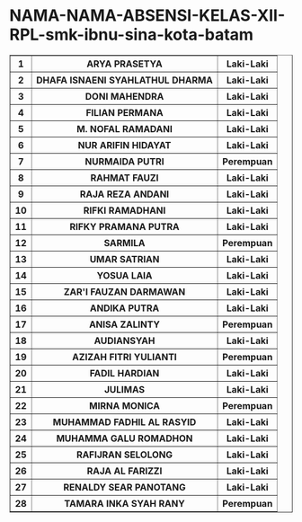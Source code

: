 # NAMA-NAMA-ABSENSI-KELAS-XII-RPL-smk-ibnu-sina-kota-batam
<!DOCTYPE html>
<html>
<head>

<title>Tugas</title>
</head>
<body>
<table border="1">
<tr>
    <th>1</th>
    <th>ARYA PRASETYA</th>
    <th>Laki-Laki</th>
</tr>
<tr>
    <th>2</th>
    <th>DHAFA ISNAENI SYAHLATHUL DHARMA</th>
    <th>Laki-Laki</th>
</tr>
<tr>
    <th>3</th>
    <th>DONI MAHENDRA</th>
    <th>Laki-Laki</th>
</tr>
<tr>
    <th>4</th>
    <th>FILIAN PERMANA</th>
    <th>Laki-Laki</th>
</tr>
<tr>
    <th>5</th>
    <th>M. NOFAL RAMADANI</th>
    <th>Laki-Laki</th>
</tr>
<tr>
    <th>6</th>
    <th>NUR ARIFIN HIDAYAT</th>
    <th>Laki-Laki</th>
</tr>
<tr>
    <th>7</th>
    <th>NURMAIDA PUTRI</th>
    <th>Perempuan</th>
</tr>
<tr>
    <th>8</th>
    <th>RAHMAT FAUZI</th>
    <th>Laki-Laki</th>
</tr>
<tr>
    <th>9</th>
    <th>RAJA REZA ANDANI</th>
    <th>Laki-Laki</th>
</tr>
<tr>
    <th>10</th>
    <th>RIFKI RAMADHANI</th>
    <th>Laki-Laki</th>
</tr>
<tr>
    <th>11</th>
    <th>RIFKY PRAMANA PUTRA</th>
    <th>Laki-Laki</th>
</tr>
<tr>
    <th>12</th>
    <th>SARMILA</th>
    <th>Perempuan</th>
</tr>
<tr>
    <th>13</th>
    <th>UMAR SATRIAN</th>
    <th>Laki-Laki</th>
</tr>
<tr>
    <th>14</th>
    <th>YOSUA LAIA</th>
    <th>Laki-Laki</th>
</tr>
<tr>
    <th>15</th>
    <th>ZAR'I FAUZAN DARMAWAN</th>
    <th>Laki-Laki</th>
</tr>
<tr>
    <th>16</th>
    <th>ANDIKA PUTRA</th>
    <th>Laki-Laki</th>
</tr>
<tr>
    <th>17</th>
    <th>ANISA ZALINTY</th>
    <th>Perempuan</th>
</tr>
<tr>
    <th>18</th>
    <th>AUDIANSYAH</th>
    <th>Laki-Laki</th>
</tr>
<tr>
    <th>19</th>
    <th>AZIZAH FITRI YULIANTI</th>
    <th>Perempuan</th>
</tr>
<tr>
    <th>20</th>
    <th>FADIL HARDIAN</th>
    <th>Laki-Laki</th>
</tr>
<tr>
    <th>21</th>
    <th>JULIMAS</th>
    <th>Laki-Laki</th>
</tr>
<tr>
    <th>22</th>
    <th>MIRNA MONICA</th>
    <th>Perempuan</th>
</tr>
<tr>
    <th>23</th>
    <th>MUHAMMAD FADHIL AL RASYID</th>
    <th>Laki-Laki</th>
</tr>
<tr>
    <th>24</th>
    <th>MUHAMMA GALU ROMADHON</th>
    <th>Laki-Laki</th>
</tr>
<tr>
    <th>25</th>
    <th>RAFIJRAN SELOLONG</th>
    <th>Laki-Laki</th>
</tr>
<tr>
    <th>26</th>
    <th>RAJA AL FARIZZI</th>
    <th>Laki-Laki</th>
</tr>
<tr>
    <th>27</th>
    <th>RENALDY SEAR PANOTANG</th>
    <th>Laki-Laki</th>
</tr>
<tr>
    <th>28</th>
    <th>TAMARA INKA SYAH RANY</th>
    <th>Perempuan</th>
</tr>

</table>
</body>
</html>



